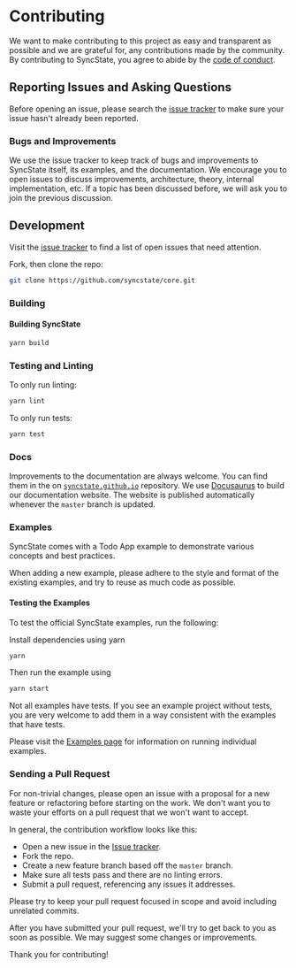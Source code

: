 # Contributing

We want to make contributing to this project as easy and transparent as possible and we are grateful for, any contributions made by the community. By contributing to SyncState, you agree to abide by the [code of conduct](https://github.com/syncstate/core/blob/master/CODE_OF_CONDUCT.md).

## Reporting Issues and Asking Questions

Before opening an issue, please search the [issue tracker](https://github.com/syncstate/core/issues) to make sure your issue hasn't already been reported.

### Bugs and Improvements

We use the issue tracker to keep track of bugs and improvements to SyncState itself, its examples, and the documentation. We encourage you to open issues to discuss improvements, architecture, theory, internal implementation, etc. If a topic has been discussed before, we will ask you to join the previous discussion.

## Development

Visit the [issue tracker](https://github.com/syncstate/core/issues) to find a list of open issues that need attention.

Fork, then clone the repo:

```sh
git clone https://github.com/syncstate/core.git
```

### Building

#### Building SyncState

```sh
yarn build
```

### Testing and Linting

To only run linting:

```sh
yarn lint
```

To only run tests:

```sh
yarn test
```

### Docs

Improvements to the documentation are always welcome. You can find them in the on [`syncstate.github.io`](https://github.com/syncstate/syncstate.github.io) repository. We use [Docusaurus](https://docusaurus.io/) to build our documentation website. The website is published automatically whenever the `master` branch is updated.

### Examples

SyncState comes with a Todo App example to demonstrate various concepts and best practices.

When adding a new example, please adhere to the style and format of the existing examples, and try to reuse as much code as possible.

#### Testing the Examples

To test the official SyncState examples, run the following:

Install dependencies using yarn

```sh
yarn
```
Then run the example using

```sh
yarn start
```

Not all examples have tests. If you see an example project without tests, you are very welcome to add them in a way consistent with the examples that have tests.

Please visit the [Examples page](https://syncstate.github.io/docs/counter-example) for information on running individual examples.

### Sending a Pull Request

For non-trivial changes, please open an issue with a proposal for a new feature or refactoring before starting on the work. We don't want you to waste your efforts on a pull request that we won't want to accept.

In general, the contribution workflow looks like this:

- Open a new issue in the [Issue tracker](https://github.com/syncstate/core/issues).
- Fork the repo.
- Create a new feature branch based off the `master` branch.
- Make sure all tests pass and there are no linting errors.
- Submit a pull request, referencing any issues it addresses.

Please try to keep your pull request focused in scope and avoid including unrelated commits.

After you have submitted your pull request, we'll try to get back to you as soon as possible. We may suggest some changes or improvements.

Thank you for contributing!
